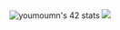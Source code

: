 <img src="https://badge.mediaplus.ma/levi/youmoumn" alt="youmoumn's 42 stats" />
<img src="https://user-images.githubusercontent.com/74038190/225813708-98b745f2-7d22-48cf-9150-083f1b00d6c9.gif">
